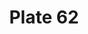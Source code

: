 ---
pid: '62'
an: '6'
title: Plate 62
rev_year: 
_date: 
caption: Cheveux à la Titus. Tunique Courte, garnie d´Agrèmens en Chenille.
translation: Hair like Titus. Short tunic, decorated with d´agémens in Caterpillar.
student: Ana Karen Aguero
keywords: "[ d´agémens in Caterpillar. ]"
permalink: /plates/62
layout: plate-page
---
